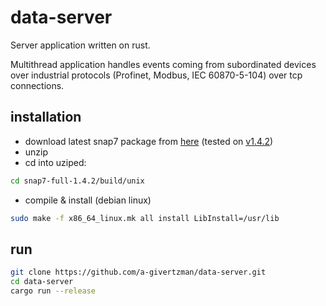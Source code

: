 # data-server

Server application written on rust.

Multithread application handles events coming from subordinated devices over industrial protocols (Profinet, Modbus, IEC 60870-5-104) over tcp connections.

## installation

- download latest snap7 package from [here](https://sourceforge.net/projects/snap7/files/) (tested on [v1.4.2](https://sourceforge.net/projects/snap7/files/1.4.2/))
- unzip
- cd into uziped:

```bash
cd snap7-full-1.4.2/build/unix
```

- compile & install (debian linux)

```bash
sudo make -f x86_64_linux.mk all install LibInstall=/usr/lib
```

## run

```bash
git clone https://github.com/a-givertzman/data-server.git
cd data-server
cargo run --release
```
